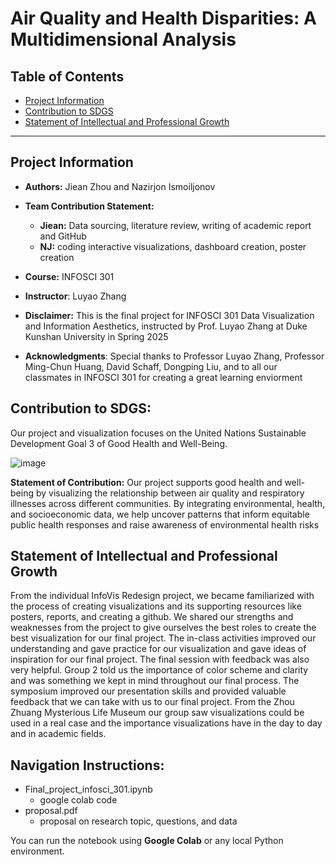 # **Air Quality and Health Disparities: A Multidimensional Analysis**

## **Table of Contents**
* [Project Information](./README.md#Project-Information)
* [Contribution to SDGS](./README.md#Contribution-to-SDGS)
*  [Statement of Intellectual and Professional Growth](./README.md#Statement-of-Intellectual-and-Professional-Growth)

---

## Project Information

- **Authors:** Jiean Zhou and Nazirjon Ismoiljonov

- **Team Contribution Statement:**
  - **Jiean:** Data sourcing, literature review, writing of academic report and GitHub
  - **NJ:** coding interactive visualizations, dashboard creation, poster creation
  
- **Course:** INFOSCI 301

- **Instructor**: Luyao Zhang

- **Disclaimer:** This is the final project for INFOSCI 301 Data Visualization and Information Aesthetics, instructed by Prof. Luyao Zhang at Duke Kunshan University in Spring 2025
  
- **Acknowledgments**:  Special thanks to Professor Luyao Zhang, Professor Ming-Chun Huang, David Schaff, Dongping Liu, and to all our classmates in INFOSCI 301 for creating a great learning enviorment 

## Contribution to SDGS:
Our project and visualization focuses on the United Nations Sustainable Development Goal 3 of Good Health and Well-Being.

![image](https://github.com/user-attachments/assets/2bbb9bd3-4d47-4ed8-a8d9-472d27e66157)

**Statement of Contribution:** Our project supports good health and well-being by visualizing the relationship between air quality and respiratory illnesses across different communities. By integrating environmental, health, and socioeconomic data, we help uncover patterns that inform equitable public health responses and raise awareness of environmental health risks

## Statement of Intellectual and Professional Growth

From the individual InfoVis Redesign project, we became familiarized with the process of creating visualizations and its supporting resources like posters, reports, and creating a github. We shared our strengths and weaknesses from the project to give ourselves the best roles to create the best visualization for our final project. The in-class activities improved our understanding and gave practice for our visualization and gave ideas of inspiration for our final project. The final session with feedback was also very helpful. Group 2 told us the importance of color scheme and clarity and was something we kept in mind throughout our final process. The symposium improved our presentation skills and provided valuable feedback that we can take with us to our final project. From the Zhou Zhuang Mysterious Life Museum our group saw visualizations could be used in a real case and the importance visualizations have in the day to day and in academic fields.  

## Navigation Instructions:
- Final_project_infosci_301.ipynb
   - google colab code 
- proposal.pdf
   - proposal on research topic, questions, and data
  


You can run the notebook using **Google Colab** or any local Python environment.

